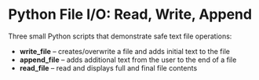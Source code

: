 # Python File I/O: Read, Write, Append

Three small Python scripts that demonstrate safe text file operations:
- **write_file** – creates/overwrite a file and adds initial text to the file
- **append_file** – adds additional text from the user to the end of a file 
- **read_file** – read and displays full and final file contents
